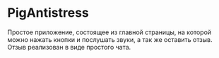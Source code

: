 # PigAntistress
Простое приложение, состоящее из главной страницы, на которой можно нажать кнопки и послушать звуки, а так же оставить отзыв. Отзыв реализован в виде простого чата.
